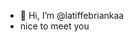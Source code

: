 - 👋 Hi, I’m @latiffebriankaa
- nice to meet you 
<!---
latiffebriankaa/latiffebriankaa is a ✨ special ✨ repository because its `README.md` (this file) appears on your GitHub profile.
You can click the Preview link to take a look at your changes.
--->
